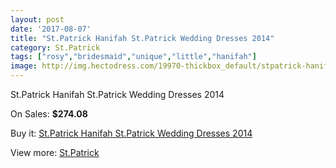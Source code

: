 ```yaml
---
layout: post
date: '2017-08-07'
title: "St.Patrick Hanifah St.Patrick Wedding Dresses 2014"
category: St.Patrick
tags: ["rosy","bridesmaid","unique","little","hanifah"]
image: http://img.hectodress.com/19970-thickbox_default/stpatrick-hanifah-stpatrick-wedding-dresses-2014.jpg
---
```

St.Patrick Hanifah St.Patrick Wedding Dresses 2014

On Sales: **$274.08**
<a href="https://www.hectodress.com/stpatrick/9290-stpatrick-hanifah-stpatrick-wedding-dresses-2014.html"><amp-img layout="responsive" width="600" height="600" src="//img.hectodress.com/19970-thickbox_default/stpatrick-hanifah-stpatrick-wedding-dresses-2014.jpg" alt="St.Patrick Hanifah St.Patrick Wedding Dresses 2014 0" /></a>
<a href="https://www.hectodress.com/stpatrick/9290-stpatrick-hanifah-stpatrick-wedding-dresses-2014.html"><amp-img layout="responsive" width="600" height="600" src="//img.hectodress.com/19972-thickbox_default/stpatrick-hanifah-stpatrick-wedding-dresses-2014.jpg" alt="St.Patrick Hanifah St.Patrick Wedding Dresses 2014 1" /></a>
<a href="https://www.hectodress.com/stpatrick/9290-stpatrick-hanifah-stpatrick-wedding-dresses-2014.html"><amp-img layout="responsive" width="600" height="600" src="//img.hectodress.com/19971-thickbox_default/stpatrick-hanifah-stpatrick-wedding-dresses-2014.jpg" alt="St.Patrick Hanifah St.Patrick Wedding Dresses 2014 2" /></a>

Buy it: [St.Patrick Hanifah St.Patrick Wedding Dresses 2014](https://www.hectodress.com/stpatrick/9290-stpatrick-hanifah-stpatrick-wedding-dresses-2014.html "St.Patrick Hanifah St.Patrick Wedding Dresses 2014")

View more: [St.Patrick](https://www.hectodress.com/153-stpatrick "St.Patrick")
